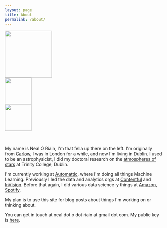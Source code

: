 ```yaml
---
layout: page
title: About
permalink: /about/
---
```


<div class="figrow">
<div class="figcolumn">
  <img src="/images/n-o-r/me.png" style="width:150px">
</div>
<div class="figcolumn">
<div class="figrow">
  <a href="https://twitter.com/neal_o_r"><img src="/images/n-o-r/twitter-logo.jpg" style="width:85px"></a>
</div>
<div class="figrow">
  <a href="https://github.com/neal-o-r"><img src="/images/n-o-r/GitHubMark.png" style="width:85px"></a>
</div>
</div>
</div>


<br>
<br>

My name is Neal Ó Riain, I'm that fella up there on the left. I'm originally from [Carlow](https://ga.wikipedia.org/wiki/Ceatharlach), I was in London for a while, and now I'm living in Dublin. I used to be an astrophysicist, I did my doctoral research on the [atmospheres of stars](http://www.tara.tcd.ie/handle/2262/85162) at Trinity College, Dublin.

I'm currently working at [Automattic](https://automattic.com/), where I'm doing all things Machine Learning. Previously I led the data and analytics orgs at [Contentful](https://www.contentful.com/) and [InVision](https://www.invisionapp.com/). Before that again, I did various data science-y things at [Amazon](amazon.com), [Spotify](spotify.com). 

My plan is to use this site for blog posts about things I'm working on or thinking about.

You can get in touch at neal dot o dot riain at gmail dot com. My public key is [here](/images/n-o-r/public.key).
